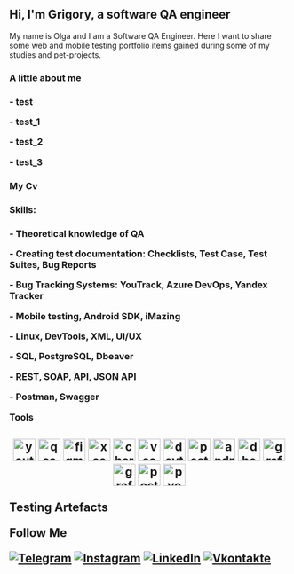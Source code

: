 <h2>Hi, I'm Grigory, a software QA engineer</h2>
My name is Olga and I am a Software QA Engineer. Here I want to share some web and mobile testing portfolio items gained during some of my studies and pet-projects.

<h3>A little about me<h3>
<p>- test<p>
<p>- test_1<p>
<p>- test_2<p>
<p>- test_3<p>

<h3>My Cv<h3>

<h3>Skills:<h3>
<p>- Theoretical knowledge of QA<p>
<p>- Creating test documentation: Checklists, Test Case, Test Suites, Bug Reports<p>
<p>- Bug Tracking Systems: YouTrack, Azure DevOps, Yandex Tracker<p>
<p>- Mobile testing, Android SDK, iMazing<p>
<p>- Linux, DevTools, XML, UI/UX<p>
<p>- SQL, PostgreSQL, Dbeaver<p>
<p>- REST, SOAP, API, JSON API<p>
<p>- Postman, Swagger<p>

Tools
<h2>
<p align="center">
<img src="https://upload.wikimedia.org/wikipedia/commons/thumb/8/8d/YouTrack_Icon.svg/1024px-YouTrack_Icon.svg.png?20200803082248" title="youtrack" alt="youtrack" width="40" height="40"/>
<img src="https://luna1.co/eb0187.png" title="qase" alt="qase" width="40" height="40"/>
<img src="https://cdn.jsdelivr.net/gh/devicons/devicon/icons/figma/figma-original.svg" title="figma" alt="figma" width="40" height="40"/>
<img src="https://cdn.jsdelivr.net/gh/devicons/devicon/icons/xcode/xcode-original.svg" title="xcode" alt="xcode" width="40" height="40"/>
<img src="https://cdn.icon-icons.com/icons2/3053/PNG/512/charles_proxy_macos_bigsur_icon_190302.png" title="charles-proxy" alt="charles-proxy" width="40" height="40">
<img src="https://cdn.jsdelivr.net/gh/devicons/devicon/icons/vscode/vscode-original.svg" title="vscode" alt="vscode" width="40" height="40"/>
<img src="https://d33wubrfki0l68.cloudfront.net/38b5c953a4667366685d55db55d057c86db1fc54/a0fdc/static/acae6b24d940347661ca901ea07f47c1/chrome-dev-logo-icon.png" 
title="devtools" alt="devtools" width="40" height="40"/>
<img src="https://www.svgrepo.com/show/354202/postman-icon.svg" title="postman" alt="postman" width="40" height="40"/>
<img src="https://cdn.jsdelivr.net/gh/devicons/devicon/icons/androidstudio/androidstudio-original.svg" title="android-studio" alt="android-studio" width="40" height="40"/>
<img src="https://cdn.jsdelivr.net/gh/devicons/devicon@latest/icons/dbeaver/dbeaver-original.svg" title="dbeaver" alt="dbeaver" width="40" height="40"/>
<img src="https://cdn.jsdelivr.net/gh/devicons/devicon@latest/icons/git/git-original-wordmark.svg" title="grafana" alt="grafana" width="40" height="40"/>
<img src="https://cdn.jsdelivr.net/gh/devicons/devicon@latest/icons/grafana/grafana-original.svg" title="grafana" alt="grafana" width="40" height="40"/>
<img src="https://cdn.jsdelivr.net/gh/devicons/devicon@latest/icons/postgresql/postgresql-original-wordmark.svg" title="postgresql" alt="postgresql" width="40" height="40"/>
<img src="https://cdn.jsdelivr.net/gh/devicons/devicon@latest/icons/pycharm/pycharm-original.svg" title="pycharm" alt="pycharm" width="40" height="40"/>



Testing Artefacts

Follow Me

[![Telegram](https://img.shields.io/badge/-Telegram-090909?style=for-the-badge&logo=telegram&logoColor=27A0D9)](https://t.me/NikGrisha)
[![Instagram](https://img.shields.io/badge/-Instagram-090909?style=for-the-badge&logo=instagram&logoColor=B4068E)](https://instagram.com/grigory_nikolaev_?igshid=OGQ5ZDc2ODk2ZA==)
[![LinkedIn](https://img.shields.io/badge/-LinkedIn-090909?style=for-the-badge&logo=linkedin&logoColor=007BB6)](https://www.linkedin.com/in/grigory-nikolaev-892890260)
[![Vkontakte](https://img.shields.io/badge/-Vkontakte-090909?style=for-the-badge&logo=Vk&logoColor=4F7DB3)](https://vk.com/grigorynik)